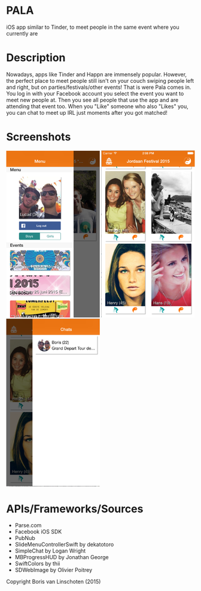 # PALA
iOS app similar to Tinder, to meet people in the same event where you currently are

# Description
Nowadays, apps like Tinder and Happn are immensely popular. However, the perfect place to meet people still isn't on your couch swiping people left and right, but on parties/festivals/other events! That is were Pala comes in. You log in with your Facebook account you select the event you want to meet new people at. Then you see all people that use the app and are attending that event too. When you "Like" someone who also "Likes" you, you can chat to meet up IRL just moments after you got matched! 

# Screenshots
<img src="https://github.com/bjvanlinschoten/EventDateApp/blob/master/docs/EventsScreen.png" width="250">
<img src="https://github.com/bjvanlinschoten/EventDateApp/blob/master/docs/WallScreen.png" width="250">
<img src="https://github.com/bjvanlinschoten/EventDateApp/blob/master/docs/ChatsScreen.png" width="250">

# APIs/Frameworks/Sources
* Parse.com
* Facebook iOS SDK
* PubNub
* SlideMenuControllerSwift by dekatotoro
* SimpleChat by Logan Wright
* MBProgressHUD by Jonathan George
* SwiftColors by thii
* SDWebImage by Olivier Poitrey

Copyright Boris van Linschoten (2015)





